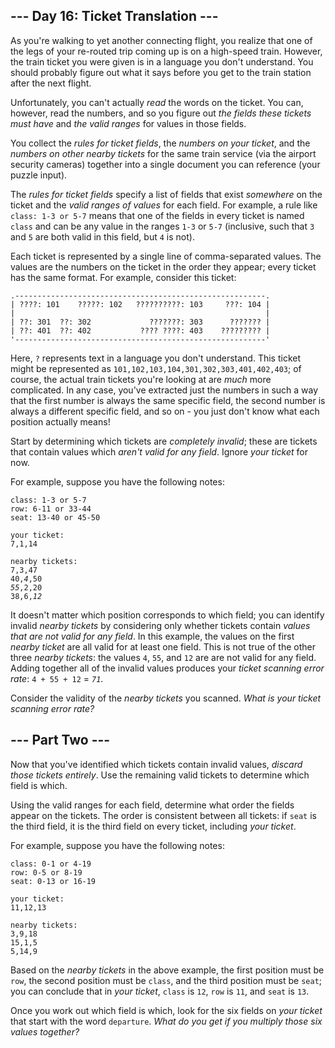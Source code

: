 ## --- Day 16: Ticket Translation ---

As you're walking to yet another connecting flight, you realize that one of the legs of your re-routed trip coming up is on a high-speed train. However, the train ticket you were given is in a language you don't understand. You should probably figure out what it says before you get to the train station after the next flight.

Unfortunately, you <span title="This actually happened to me once, but I solved it by just asking someone.">can't actually _read_ the words on the ticket</span>. You can, however, read the numbers, and so you figure out _the fields these tickets must have_ and _the valid ranges_ for values in those fields.

You collect the _rules for ticket fields_, the _numbers on your ticket_, and the _numbers on other nearby tickets_ for the same train service (via the airport security cameras) together into a single document you can reference (your puzzle input).

The _rules for ticket fields_ specify a list of fields that exist _somewhere_ on the ticket and the _valid ranges of values_ for each field. For example, a rule like `` class: 1-3 or 5-7 `` means that one of the fields in every ticket is named `` class `` and can be any value in the ranges `` 1-3 `` or `` 5-7 `` (inclusive, such that `` 3 `` and `` 5 `` are both valid in this field, but `` 4 `` is not).

Each ticket is represented by a single line of comma-separated values. The values are the numbers on the ticket in the order they appear; every ticket has the same format. For example, consider this ticket:

    .--------------------------------------------------------.
    | ????: 101    ?????: 102   ??????????: 103     ???: 104 |
    |                                                        |
    | ??: 301  ??: 302             ???????: 303      ??????? |
    | ??: 401  ??: 402           ???? ????: 403    ????????? |
    '--------------------------------------------------------'

Here, `` ? `` represents text in a language you don't understand. This ticket might be represented as `` 101,102,103,104,301,302,303,401,402,403 ``; of course, the actual train tickets you're looking at are _much_ more complicated. In any case, you've extracted just the numbers in such a way that the first number is always the same specific field, the second number is always a different specific field, and so on - you just don't know what each position actually means!

Start by determining which tickets are _completely invalid_; these are tickets that contain values which _aren't valid for any field_. Ignore _your ticket_ for now.

For example, suppose you have the following notes:

<pre><code>class: 1-3 or 5-7
row: 6-11 or 33-44
seat: 13-40 or 45-50

your ticket:
7,1,14

nearby tickets:
7,3,47
40,<em>4</em>,50
<em>55</em>,2,20
38,6,<em>12</em>
</code></pre>

It doesn't matter which position corresponds to which field; you can identify invalid _nearby tickets_ by considering only whether tickets contain _values that are not valid for any field_. In this example, the values on the first _nearby ticket_ are all valid for at least one field. This is not true of the other three _nearby tickets_: the values `` 4 ``, `` 55 ``, and `` 12 `` are are not valid for any field. Adding together all of the invalid values produces your _ticket scanning error rate_: `` 4 + 55 + 12 `` = _`` 71 ``_.

Consider the validity of the _nearby tickets_ you scanned. _What is your ticket scanning error rate?_

## --- Part Two ---

Now that you've identified which tickets contain invalid values, _discard those tickets entirely_. Use the remaining valid tickets to determine which field is which.

Using the valid ranges for each field, determine what order the fields appear on the tickets. The order is consistent between all tickets: if `` seat `` is the third field, it is the third field on every ticket, including _your ticket_.

For example, suppose you have the following notes:

    class: 0-1 or 4-19
    row: 0-5 or 8-19
    seat: 0-13 or 16-19
    
    your ticket:
    11,12,13
    
    nearby tickets:
    3,9,18
    15,1,5
    5,14,9

Based on the _nearby tickets_ in the above example, the first position must be `` row ``, the second position must be `` class ``, and the third position must be `` seat ``; you can conclude that in _your ticket_, `` class `` is `` 12 ``, `` row `` is `` 11 ``, and `` seat `` is `` 13 ``.

Once you work out which field is which, look for the six fields on _your ticket_ that start with the word `` departure ``. _What do you get if you multiply those six values together?_